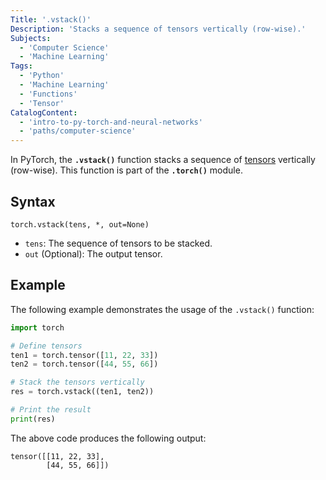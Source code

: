 ```yaml
---
Title: '.vstack()'
Description: 'Stacks a sequence of tensors vertically (row-wise).'
Subjects:
  - 'Computer Science'
  - 'Machine Learning'
Tags:
  - 'Python'
  - 'Machine Learning'
  - 'Functions'
  - 'Tensor'
CatalogContent:
  - 'intro-to-py-torch-and-neural-networks'
  - 'paths/computer-science'
---
```


In PyTorch, the **`.vstack()`** function stacks a sequence of [tensors](https://www.codecademy.com/resources/docs/pytorch/tensors) vertically (row-wise). This function is part of the **`.torch()`** module.

## Syntax

```pseudo
torch.vstack(tens, *, out=None)
```

- `tens`: The sequence of tensors to be stacked.
- `out` (Optional): The output tensor.

## Example

The following example demonstrates the usage of the `.vstack()` function:

```py
import torch

# Define tensors
ten1 = torch.tensor([11, 22, 33])
ten2 = torch.tensor([44, 55, 66])

# Stack the tensors vertically
res = torch.vstack((ten1, ten2))

# Print the result
print(res)
```

The above code produces the following output:

```shell
tensor([[11, 22, 33],
        [44, 55, 66]])
```
